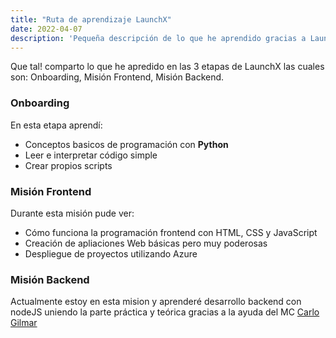 ```yaml
---
title: "Ruta de aprendizaje LaunchX"
date: 2022-04-07
description: 'Pequeña descripción de lo que he aprendido gracias a LaunchX'
---
```


Que tal! comparto lo que he apredido en las 3 etapas de LaunchX las cuales son: Onboarding, Misión Frontend, Misión Backend.

### Onboarding

En esta etapa aprendí:

- Conceptos basicos de programación con **Python**
- Leer e interpretar código simple
- Crear propios scripts

### Misión Frontend

Durante esta misión pude ver:

- Cómo funciona la programación frontend con HTML, CSS y JavaScript
- Creación de apliaciones Web básicas pero muy poderosas
- Despliegue de proyectos utilizando Azure

### Misión Backend

Actualmente estoy en esta mision y aprenderé desarrollo backend con nodeJS uniendo la parte práctica y teórica gracias a la ayuda del MC [Carlo Gilmar](https://github.com/carlogilmar)
